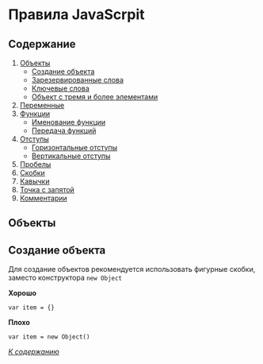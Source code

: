 # Правила JavaScrpit

## Содержание

1. [Объекты](#объекты)
    - [Создание объекта](#создание-объекта)
    - [Зарезервированные слова](#зарезервированные-слова)
    - [Ключевые слова](#ключевые-слова)
    - [Объект с тремя и более элементами](#объект-три-элемента)
1. [Переменные](#переменные)
1. [Функции](#функции)
    - [Именование функции](#именование-функции)
    - [Передача функций](#передача-функций)
1. [Отступы](#отступы)
    - [Горизонтальные отступы](#горизонтальные-отступы)
    - [Вертикальные отступы](#вертикальные-отступы)
1. [Пробелы](#пробелы)
1. [Скобки](#скобки)
1. [Кавычки](#кавычки)
1. [Точка с запятой](#точка-с-запятой)
1. [Комментарии](#комментарии)


## Объекты

## Создание объекта

Для создание объектов рекомендуется использовать фигурные скобки, заместо конструктора `new Object`

**Хорошо**
```
var item = {}
```

**Плохо**
```
var item = new Object()
```

*[К содержанию](содержание)*
